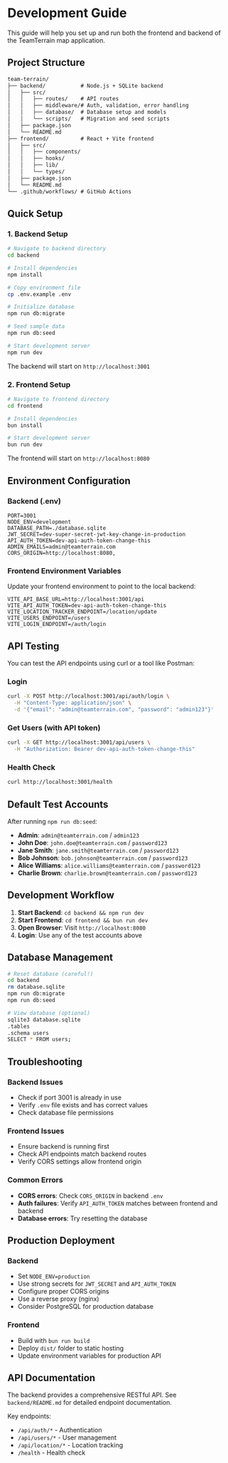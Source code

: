 # Development Guide

This guide will help you set up and run both the frontend and backend of the TeamTerrain map application.

## Project Structure

```txt
team-terrain/
├── backend/           # Node.js + SQLite backend
│   ├── src/
│   │   ├── routes/    # API routes
│   │   ├── middleware/# Auth, validation, error handling
│   │   ├── database/  # Database setup and models
│   │   └── scripts/   # Migration and seed scripts
│   ├── package.json
│   └── README.md
├── frontend/          # React + Vite frontend
│   ├── src/
│   │   ├── components/
│   │   ├── hooks/
│   │   ├── lib/
│   │   └── types/
│   ├── package.json
│   └── README.md
└── .github/workflows/ # GitHub Actions
```

## Quick Setup

### 1. Backend Setup

```bash
# Navigate to backend directory
cd backend

# Install dependencies
npm install

# Copy environment file
cp .env.example .env

# Initialize database
npm run db:migrate

# Seed sample data
npm run db:seed

# Start development server
npm run dev
```

The backend will start on `http://localhost:3001`

### 2. Frontend Setup

```bash
# Navigate to frontend directory  
cd frontend

# Install dependencies
bun install

# Start development server
bun run dev
```

The frontend will start on `http://localhost:8080`

## Environment Configuration

### Backend (.env)

```env
PORT=3001
NODE_ENV=development
DATABASE_PATH=./database.sqlite
JWT_SECRET=dev-super-secret-jwt-key-change-in-production
API_AUTH_TOKEN=dev-api-auth-token-change-this
ADMIN_EMAILS=admin@teamterrain.com
CORS_ORIGIN=http://localhost:8080,
```

### Frontend Environment Variables

Update your frontend environment to point to the local backend:

```env
VITE_API_BASE_URL=http://localhost:3001/api
VITE_API_AUTH_TOKEN=dev-api-auth-token-change-this
VITE_LOCATION_TRACKER_ENDPOINT=/location/update
VITE_USERS_ENDPOINT=/users
VITE_LOGIN_ENDPOINT=/auth/login
```

## API Testing

You can test the API endpoints using curl or a tool like Postman:

### Login

```bash
curl -X POST http://localhost:3001/api/auth/login \
  -H "Content-Type: application/json" \
  -d '{"email": "admin@teamterrain.com", "password": "admin123"}'
```

### Get Users (with API token)

```bash
curl -X GET http://localhost:3001/api/users \
  -H "Authorization: Bearer dev-api-auth-token-change-this"
```

### Health Check

```bash
curl http://localhost:3001/health
```

## Default Test Accounts

After running `npm run db:seed`:

- **Admin**: `admin@teamterrain.com` / `admin123`
- **John Doe**: `john.doe@teamterrain.com` / `password123`
- **Jane Smith**: `jane.smith@teamterrain.com` / `password123`
- **Bob Johnson**: `bob.johnson@teamterrain.com` / `password123`
- **Alice Williams**: `alice.williams@teamterrain.com` / `password123`
- **Charlie Brown**: `charlie.brown@teamterrain.com` / `password123`

## Development Workflow

1. **Start Backend**: `cd backend && npm run dev`
2. **Start Frontend**: `cd frontend && bun run dev`
3. **Open Browser**: Visit `http://localhost:8080`
4. **Login**: Use any of the test accounts above

## Database Management

```bash
# Reset database (careful!)
cd backend
rm database.sqlite
npm run db:migrate
npm run db:seed

# View database (optional)
sqlite3 database.sqlite
.tables
.schema users
SELECT * FROM users;
```

## Troubleshooting

### Backend Issues

- Check if port 3001 is already in use
- Verify `.env` file exists and has correct values
- Check database file permissions

### Frontend Issues  

- Ensure backend is running first
- Check API endpoints match backend routes
- Verify CORS settings allow frontend origin

### Common Errors

- **CORS errors**: Check `CORS_ORIGIN` in backend `.env`
- **Auth failures**: Verify `API_AUTH_TOKEN` matches between frontend and backend
- **Database errors**: Try resetting the database

## Production Deployment

### Backend

- Set `NODE_ENV=production`
- Use strong secrets for `JWT_SECRET` and `API_AUTH_TOKEN`
- Configure proper CORS origins
- Use a reverse proxy (nginx)
- Consider PostgreSQL for production database

### Frontend

- Build with `bun run build`
- Deploy `dist/` folder to static hosting
- Update environment variables for production API

## API Documentation

The backend provides a comprehensive RESTful API. See `backend/README.md` for detailed endpoint documentation.

Key endpoints:

- `/api/auth/*` - Authentication
- `/api/users/*` - User management  
- `/api/location/*` - Location tracking
- `/health` - Health check
